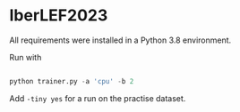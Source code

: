 # IberLEF2023

All requirements were installed in a Python 3.8 environment.

Run with
```python

python trainer.py -a 'cpu' -b 2
```

Add ```-tiny yes``` for a run on the practise dataset.
